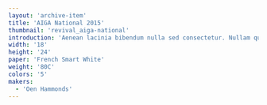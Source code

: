 ```yaml
---
layout: 'archive-item'
title: 'AIGA National 2015'
thumbnail: 'revival_aiga-national'
introduction: 'Aenean lacinia bibendum nulla sed consectetur. Nullam quis risus eget urna mollis ornare vel eu leo. Nullam quis risus eget urna mollis ornare vel eu leo. Aenean eu leo quam. Pellentesque ornare sem lacinia quam venenatis vestibulum. Sollicitudin Condimentum Porta Inceptos.'
width: '18'
height: '24'
paper: 'French Smart White'
weight: '80C'
colors: '5'
makers:
  - 'Oen Hammonds'
---
```


